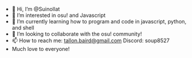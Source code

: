 - 👋 Hi, I’m @Suinollat
- 👀 I’m interested in osu! and Javascript
- 🌱 I’m currently learning how to program and code in javascript, python, and shell
- 💞️ I’m looking to collaborate with the osu! community!
- 📫 How to reach me: tallon.baird@gmail.com Discord: soup8527  
-  Much love to everyone!
